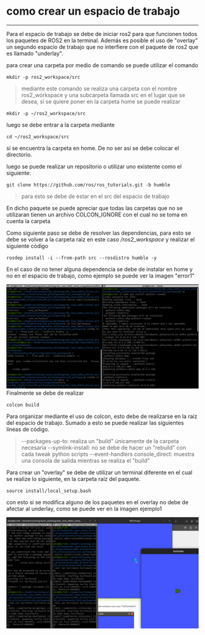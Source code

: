 # como crear un espacio de trabajo
---
Para el espacio de trabajo se debe de iniciar ros2 para que funcionen todos los paquetes de ROS2 en la terminal. Además es posible el uso de "overlay" un segundo espacio de trabajo que no interfiere con el paquete de ros2 que es llamado "underlay".

para crear una carpeta por medio de comando se puede utilizar el comando
```
mkdir -p ros2_workspace/src
```
> mediante este comando se realiza una carpeta con el nombre ros2_workspace y una subcarpeta llamada src en el lugar que se desea, si se quiere poner en la carpeta home se puede realizar
```
mkdir -p ~/ros2_workspace/src
```

luego se debe entrar a la carpeta mediante 
```
cd ~/ros2_workspace/src
```
si se encuentra la carpeta en home. De no ser así se debe colocar el directorio.

luego se puede realizar un repositorio o utilizar uno existente como el siguiente:

```
git clone https://github.com/ros/ros_tutorials.git -b humble
```
> para esto se debe de estar en el src del espacio de trabajo

En dicho paquete se puede apreciar que todas las carpetas que no se utilizaran tienen un archivo COLCON_IGNORE con el cual no se toma en cuenta la carpeta

Como siguiente paso se debe de resolver las dependencias, para esto se debe se volver a la carpeta raiz en este caso */ros2_workspace* y realizar el siguiente código

```
rosdep install -i --from-path src --rosdistro humble -y
```

En el caso de no tener alguna dependencia se debe de instalar en home y no en el espacio de trabajo, como ejemplo se puede ver la imagen "error1"

![error1.png](Imagenes/error1.png)
Finalmente se debe de realizar 
```
colcon build
```

Para organizar mediante el uso de colcon, esto debe de realizarse en la raíz del espacio de trabajo. Sumado a esto se puede realizar las siguientes líneas de código.

> --packages-up-to: realiza un "build" únicamente de la carpeta necesaria
> --symlink-install: no se debe de hacer un "rebuild" con cada tweak python scripts
> --event-handlers console_direct: muestra una consola de salida mientras se realiza el "build"

Para crear un "overlay" se debe de utilizar un terminal diferente en el cual se realize lo siguiente, en la carpeta raíz del paquete.

```
source install/local_setup.bash
```

con esto si se modifica alguno de los paquetes en el overlay no debe de afectar al underlay, como se puede ver en la imagen ejemplo1

![EJEMPLO1.png](Imagenes/EJEMPLO1.png)

